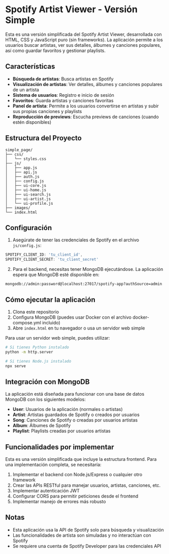 # Spotify Artist Viewer - Versión Simple

Esta es una versión simplificada del Spotify Artist Viewer, desarrollada con HTML, CSS y JavaScript puro (sin frameworks). La aplicación permite a los usuarios buscar artistas, ver sus detalles, álbumes y canciones populares, así como guardar favoritos y gestionar playlists.

## Características

- **Búsqueda de artistas**: Busca artistas en Spotify
- **Visualización de artistas**: Ver detalles, álbumes y canciones populares de un artista
- **Sistema de usuarios**: Registro e inicio de sesión
- **Favoritos**: Guarda artistas y canciones favoritas
- **Panel de artista**: Permite a los usuarios convertirse en artistas y subir sus propias canciones y playlists
- **Reproducción de previews**: Escucha previews de canciones (cuando estén disponibles)

## Estructura del Proyecto

```
simple_page/
├── css/
│   └── styles.css
├── js/
│   ├── app.js
│   ├── api.js
│   ├── auth.js
│   ├── config.js
│   ├── ui-core.js
│   ├── ui-home.js
│   ├── ui-search.js
│   ├── ui-artist.js
│   └── ui-profile.js
├── images/
└── index.html
```

## Configuración

1. Asegúrate de tener las credenciales de Spotify en el archivo `js/config.js`:

```javascript
SPOTIFY_CLIENT_ID: 'tu_client_id',
SPOTIFY_CLIENT_SECRET: 'tu_client_secret'
```

2. Para el backend, necesitas tener MongoDB ejecutándose. La aplicación espera que MongoDB esté disponible en:

```
mongodb://admin:password@localhost:27017/spotify-app?authSource=admin
```

## Cómo ejecutar la aplicación

1. Clona este repositorio
2. Configura MongoDB (puedes usar Docker con el archivo docker-compose.yml incluido)
3. Abre `index.html` en tu navegador o usa un servidor web simple

Para usar un servidor web simple, puedes utilizar:

```bash
# Si tienes Python instalado
python -m http.server

# Si tienes Node.js instalado
npx serve
```

## Integración con MongoDB

La aplicación está diseñada para funcionar con una base de datos MongoDB con los siguientes modelos:

- **User**: Usuarios de la aplicación (normales o artistas)
- **Artist**: Artistas guardados de Spotify o creados por usuarios
- **Song**: Canciones de Spotify o creadas por usuarios artistas
- **Album**: Álbumes de Spotify
- **Playlist**: Playlists creadas por usuarios artistas

## Funcionalidades por implementar

Esta es una versión simplificada que incluye la estructura frontend. Para una implementación completa, se necesitaría:

1. Implementar el backend con Node.js/Express o cualquier otro framework
2. Crear las APIs RESTful para manejar usuarios, artistas, canciones, etc.
3. Implementar autenticación JWT
4. Configurar CORS para permitir peticiones desde el frontend
5. Implementar manejo de errores más robusto

## Notas

- Esta aplicación usa la API de Spotify solo para búsqueda y visualización
- Las funcionalidades de artista son simuladas y no interactúan con Spotify
- Se requiere una cuenta de Spotify Developer para las credenciales API
